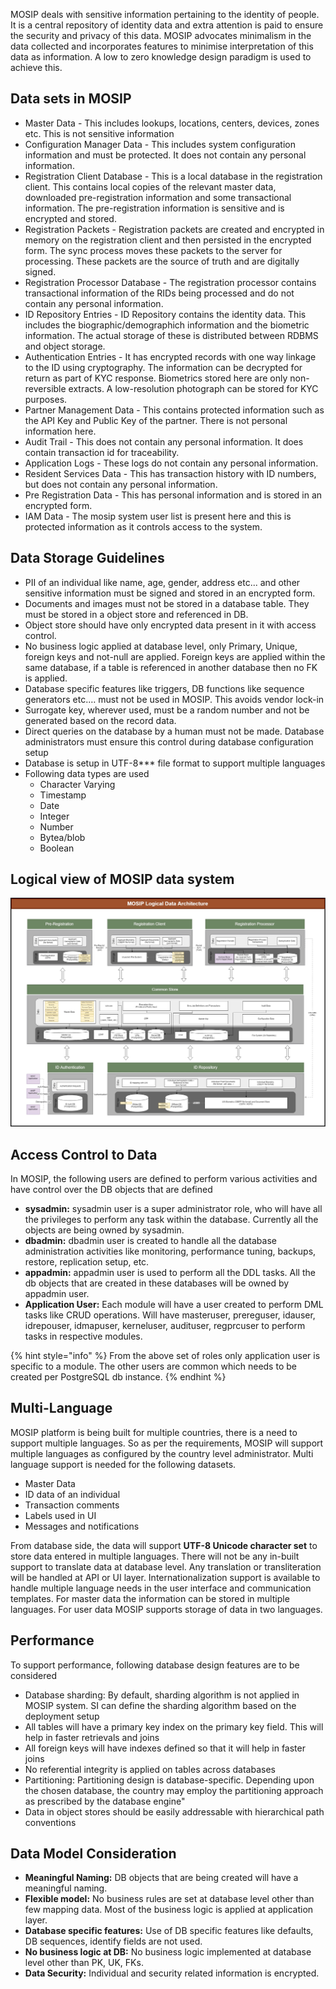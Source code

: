 MOSIP deals with sensitive information pertaining to the identity of people. It is a central repository of identity data and extra attention is paid to ensure the security and privacy of this data. MOSIP advocates minimalism in the data collected and incorporates features to minimise interpretation of this data as information. A low to zero knowledge design paradigm is used to achieve this.

## Data sets in MOSIP
* Master Data - This includes lookups, locations, centers, devices, zones etc. This is not sensitive information
* Configuration Manager Data - This includes system configuration information and must be protected. It does not contain any personal information. 
* Registration Client Database - This is a local database in the registration client. This contains local copies of the relevant master data, downloaded pre-registration information and some transactional information. The pre-registration information is sensitive and is encrypted and stored.
* Registration Packets - Registration packets are created and encrypted in memory on the registration client and then persisted in the encrypted form. The sync process moves these packets to the server for processing. These packets are the source of truth and are digitally signed.
* Registration Processor Database -  The registration processor contains transactional information of the RIDs being processed and do not contain any personal information.
* ID Repository Entries - ID Repository contains the identity data. This includes the biographic/demographich information and the biometric information. The actual storage of these is distributed between RDBMS and object storage.
* Authentication Entries - It has encrypted records with one way linkage to the ID using cryptography. The information can be decrypted for return as part of KYC response. Biometrics stored here are only non-reversible extracts. A low-resolution photograph can be stored for KYC purposes.
* Partner Management Data - This contains protected information such as the API Key and Public Key of the partner. There is not personal information here.
* Audit Trail - This does not contain any personal information. It does contain transaction id for traceability.
* Application Logs - These logs do not contain any personal information.
* Resident Services Data - This has transaction history with ID numbers, but does not contain any personal information.
* Pre Registration Data - This has personal information and is stored in an encrypted form.
* IAM Data - The mosip system user list is present here and this is protected information as it controls access to the system.


## Data Storage Guidelines
* PII of an individual like name, age, gender, address etc... and other sensitive information must be signed and stored in an encrypted form.
* Documents and images must not be stored in a database table. They must be stored in a object store and referenced in DB.
* Object store should have only encrypted data present in it with access control.
* No business logic applied at database level, only Primary, Unique, foreign keys and not-null are applied. Foreign keys are applied within the same database, if a table is referenced in another database then no FK is applied.
* Database specific features like triggers, DB functions like sequence generators etc.… must not be used in MOSIP. This avoids vendor lock-in
* Surrogate key, wherever used, must be a random number and not be generated based on the record data.
* Direct queries on the database by a human must not be made. Database administrators must ensure this control during database configuration setup
* Database is setup in UTF-8*** file format to support multiple languages
* Following data types are used
	* Character Varying
    * Timestamp
    * Date
    * Integer
    * Number
    * Bytea/blob
    * Boolean

## Logical view of MOSIP data system

![](_images/arch_diagrams/mosip_data_architecture_v1.jpg)

## Access Control to Data
In MOSIP, the following users are defined to perform various activities and have control over the DB objects that are defined
* **sysadmin:** sysadmin user is a super administrator role, who will have all the privileges to perform any task within the database. Currently all the objects are being owned by sysadmin.
* **dbadmin:** dbadmin user is created to handle all the database administration activities like monitoring, performance tuning, backups, restore, replication setup, etc.
* **appadmin:** appadmin user is used to perform all the DDL tasks. All the db objects that are created in these databases will be owned by appadmin user.
* **Application User:** Each module will have a user created to perform DML tasks like CRUD operations. Will have masteruser, prereguser, idauser, idrepouser, idmapuser, kerneluser, audituser, regprcuser to perform tasks in respective modules.

{% hint style="info" %}
From the above set of roles only application user is specific to a module. The other users are common which needs to be created per PostgreSQL db instance.
{% endhint %}

## Multi-Language
MOSIP platform is being built for multiple countries, there is a need to support multiple languages. So as per the requirements, MOSIP will support multiple languages as configured by the country level administrator. Multi language support is needed for the following datasets. 
* Master Data
* ID data of an individual
* Transaction comments
* Labels used in UI
* Messages and notifications

From database side, the data will support **UTF-8 Unicode character set** to store data entered in multiple languages. 
There will not be any in-built support to translate data at database level. Any translation or transliteration will be handled at API or UI layer. Internationalization support is available to handle multiple language needs in the user interface and communication templates. For master data the information can be stored in multiple languages. For user data MOSIP supports storage of data in two languages.

## Performance
To support performance, following database design features are to be considered
* Database sharding: By default, sharding algorithm is not applied in MOSIP system. SI can define the sharding algorithm based on the deployment setup
* All tables will have a primary key index on the primary key field. This will help in faster retrievals and joins
* All foreign keys will have indexes defined so that it will help in faster joins
* No referential integrity is applied on tables across databases
* Partitioning: Partitioning design is database-specific.   Depending upon the chosen database,  the  country may employ the partitioning approach as prescribed by the database engine"
* Data in object stores should be easily addressable with hierarchical path conventions

## Data Model Consideration
* **Meaningful Naming:** DB objects that are being created will have a meaningful naming.
* **Flexible model:** No business rules are set at database level other than few mapping data. Most of the business logic is applied at application layer.
* **Database specific features:** Use of DB specific features like defaults, DB sequences, identify fields are not used.
* **No business logic at DB:** No business logic implemented at database level other than PK, UK, FKs. 
* **Data Security:** Individual and security related information is encrypted.
